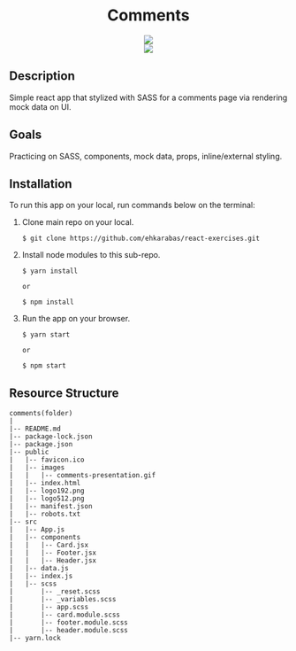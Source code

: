 <div align=center>
	<h1>Comments</h1>
</div>

<div align="center">
	<a href="https://comments-react-sass-ehkarabas.netlify.app/">
		<img src="https://img.shields.io/badge/live-%23.svg?&style=for-the-badge&logo=www&logoColor=white%22&color=black">
	</a>
	<br>
	<img src="./public/images/comments-presentation.gif"/>
</div>

## Description

Simple react app that stylized with SASS for a comments page via rendering mock data on UI.

## Goals

Practicing on SASS, components, mock data, props, inline/external styling.

## Installation

To run this app on your local, run commands below on the terminal:

1. Clone main repo on your local.
    ```shell
    $ git clone https://github.com/ehkarabas/react-exercises.git
    ```

2. Install node modules to this sub-repo.
    ```shell
    $ yarn install
    
    or

    $ npm install
    ```

3. Run the app on your browser.
    ```shell
    $ yarn start
    
    or

    $ npm start
    ```

## Resource Structure 

```
comments(folder)
|
|-- README.md
|-- package-lock.json
|-- package.json
|-- public
|   |-- favicon.ico
|   |-- images
|   |   |-- comments-presentation.gif
|   |-- index.html
|   |-- logo192.png
|   |-- logo512.png
|   |-- manifest.json
|   |-- robots.txt
|-- src
|   |-- App.js
|   |-- components
|   |   |-- Card.jsx
|   |   |-- Footer.jsx
|   |   |-- Header.jsx
|   |-- data.js
|   |-- index.js
|   |-- scss
|       |-- _reset.scss
|       |-- _variables.scss
|       |-- app.scss
|       |-- card.module.scss
|       |-- footer.module.scss
|       |-- header.module.scss
|-- yarn.lock
```


